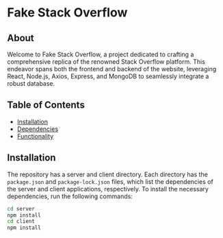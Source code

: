 # Fake Stack Overflow
## About
Welcome to Fake Stack Overflow, a project dedicated to crafting a comprehensive replica of the renowned Stack Overflow platform. This endeavor spans both the frontend and backend of the website, leveraging React, Node.js, Axios, Express, and MongoDB to seamlessly integrate a robust database.

## Table of Contents
- [Installation](#installation)
- [Dependencies](#dependencies)
- [Functionality](#functionality)

## Installation
The repository has a server and client directory. Each directory has the `package.json` and `package-lock.json` files, which list the dependencies of the server and client applications, respectively. To install the necessary dependencies, run the following commands:

```bash
cd server
npm install
cd client
npm install
